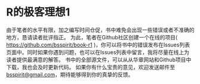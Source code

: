 R的极客理想1
========================================================

由于笔者的水平有限，加之编写时间仓促，书中难免会出现一些错误或者不准确的地方，恳请读者批评指正。
为此，笔者在Github社区创建一个在线的项目( https://github.com/bsspirit/book-r1 )，你可以将书中的错误发布在Issues列表页面中。同时如果你遇到问题，也可以在Issues列表中留言，我将尽量在线上为读者提供最满意的解答。
书中的全部源文件，可以从从华章网站和Github项目中下载，我也会及时更新代码。
如果你有什么宝贵的意见，欢迎发送邮件至 bsspirit@gmail.com，期待能够得到你的真挚的反馈。


